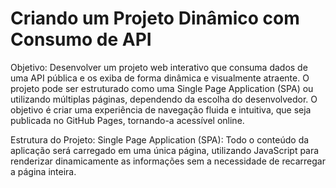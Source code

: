 # Criando um Projeto Dinâmico com Consumo de API 

Objetivo: 
Desenvolver um projeto web interativo que consuma dados de uma API pública e os exiba de forma dinâmica e visualmente atraente. O projeto pode ser estruturado como uma Single Page Application (SPA) ou utilizando múltiplas páginas, dependendo da escolha do desenvolvedor. O objetivo é criar uma experiência de navegação fluida e intuitiva, que seja publicada no GitHub Pages, tornando-a acessível online. 

Estrutura do Projeto: 
Single Page Application (SPA): 
Todo o conteúdo da aplicação será carregado em uma única página, utilizando JavaScript para renderizar dinamicamente as informações sem a necessidade de recarregar a página inteira. 